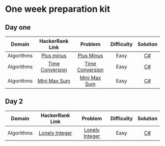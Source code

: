 # One week preparation kit

## Day one

|     Domain      |                                  HackerRank Link                                  |                                      Problem                                      | Difficulty  |                               Solution                                |
|:---------------:|:---------------------------------------------------------------------------------:|:---------------------------------------------------------------------------------:|:-----------:|:---------------------------------------------------------------------:|
|   Algorithms    | [Plus minus](https://www.hackerrank.com/challenges/challenges/plus-minus/problem) |         [Plus Minus](../ProblemSolving/ProblemSolving.Easy.PlusMinus.pdf)         |    Easy     |    [C#](../../src/HackerRankSolutions/ProblemSolving/PlusMinus.cs)    |
|   Algorithms    | [Time Conversion](https://www.hackerrank.com/challenges/time-conversion/problem)  |    [Time Conversion](../ProblemSolving/ProblemSolving.Easy.TimeConversion.pdf)    |    Easy     | [C#](../../src/HackerRankSolutions/ProblemSolving/TimeConversion.cs)  |
|   Algorithms    |    [Mini Max Sum](https://www.hackerrank.com/challenges/mini-max-sum/problem)     |       [Mini Max Sum](../ProblemSolving/ProblemSolving.Easy.MiniMaxSum.pdf)        |    Easy     |   [C#](../../src/HackerRankSolutions/ProblemSolving/MiniMaxSum.cs)    |

## Day 2

|     Domain      |                                  HackerRank Link                                   |                                      Problem                                       |  Difficulty  |                                Solution                                |
|:---------------:|:----------------------------------------------------------------------------------:|:----------------------------------------------------------------------------------:|:------------:|:----------------------------------------------------------------------:|
|   Algorithms    |   [Lonely Integer](https://www.hackerrank.com/challenges/lonely-integer/problem)   |             [Lonely Integer](./ProblemSolving.Easy.LonelyInteger.pdf)              |     Easy     |  [C#](../../src/HackerRankSolutions/ProblemSolving/LonelyInteger.cs)   |